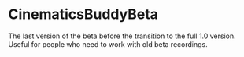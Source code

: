 # CinematicsBuddyBeta
The last version of the beta before the transition to the full 1.0 version. Useful for people who need to work with old beta recordings.
